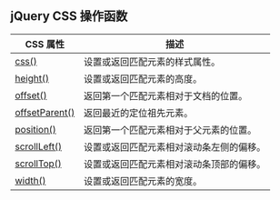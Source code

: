 

## jQuery CSS 操作函数

| CSS 属性                                                     | 描述                                     |
| ------------------------------------------------------------ | ---------------------------------------- |
| [css()](http://www.w3school.com.cn/jquery/css_css.asp)       | 设置或返回匹配元素的样式属性。           |
| [height()](http://www.w3school.com.cn/jquery/css_height.asp) | 设置或返回匹配元素的高度。               |
| [offset()](http://www.w3school.com.cn/jquery/css_offset.asp) | 返回第一个匹配元素相对于文档的位置。     |
| [offsetParent()](http://www.w3school.com.cn/jquery/css_offsetparent.asp) | 返回最近的定位祖先元素。                 |
| [position()](http://www.w3school.com.cn/jquery/css_position.asp) | 返回第一个匹配元素相对于父元素的位置。   |
| [scrollLeft()](http://www.w3school.com.cn/jquery/css_scrollleft.asp) | 设置或返回匹配元素相对滚动条左侧的偏移。 |
| [scrollTop()](http://www.w3school.com.cn/jquery/css_scrolltop.asp) | 设置或返回匹配元素相对滚动条顶部的偏移。 |
| [width()](http://www.w3school.com.cn/jquery/css_width.asp)   | 设置或返回匹配元素的宽度。               |